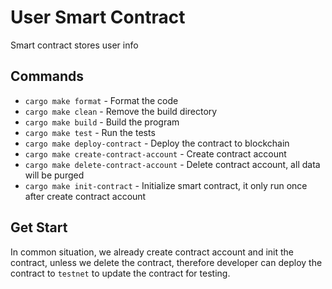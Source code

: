 # User Smart Contract

Smart contract stores user info

## Commands

- `cargo make format` - Format the code
- `cargo make clean` - Remove the build directory
- `cargo make build` - Build the program
- `cargo make test` - Run the tests
- `cargo make deploy-contract` - Deploy the contract to blockchain
- `cargo make create-contract-account` - Create contract account
- `cargo make delete-contract-account` - Delete contract account, all data will be purged
- `cargo make init-contract` - Initialize smart contract, it only run once after create contract account

## Get Start
In common situation, we already create contract account and init the contract, unless we delete the contract, therefore developer can deploy the contract to `testnet` to update the contract for testing.
